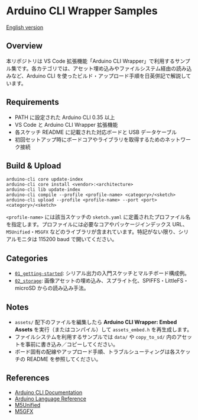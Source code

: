 # Arduino CLI Wrapper Samples

[English version](README.md)

## Overview
本リポジトリは VS Code 拡張機能「Arduino CLI Wrapper」で利用するサンプル集です。各カテゴリでは、アセット埋め込みやファイルシステム経由の読み込みなど、Arduino CLI を使ったビルド・アップロード手順を日英併記で解説しています。

## Requirements
- PATH に設定された Arduino CLI 0.35 以上
- VS Code と Arduino CLI Wrapper 拡張機能
- 各スケッチ README に記載された対応ボードと USB データケーブル
- 初回セットアップ時にボードコアやライブラリを取得するためのネットワーク接続

## Build & Upload
```
arduino-cli core update-index
arduino-cli core install <vendor>:<architecture>
arduino-cli lib update-index
arduino-cli compile --profile <profile-name> <category>/<sketch>
arduino-cli upload --profile <profile-name> --port <port> <category>/<sketch>
```
`<profile-name>` には該当スケッチの `sketch.yaml` に定義されたプロファイル名を指定します。プロファイルには必要なコアやパッケージインデックス URL、`M5Unified`・`M5GFX` などのライブラリが含まれています。特記がない限り、シリアルモニタは 115200 baud で開いてください。

## Categories
- [`01_getting-started`](01_getting-started/README.ja.md): シリアル出力の入門スケッチとマルチボード構成例。
- [`02_storage`](02_storage/README.ja.md): 画像アセットの埋め込み、スプライト化、SPIFFS・LittleFS・microSD からの読み込み手法。

## Notes
- `assets/` 配下のファイルを編集したら **Arduino CLI Wrapper: Embed Assets** を実行（またはコンパイル）して `assets_embed.h` を再生成します。
- ファイルシステムを利用するサンプルでは `data/` や `copy_to_sd/` 内のアセットを事前に書き込み／コピーしてください。
- ボード固有の配線やアップロード手順、トラブルシューティングは各スケッチの README を参照してください。

## References
- [Arduino CLI Documentation](https://arduino.github.io/arduino-cli/latest/)
- [Arduino Language Reference](https://www.arduino.cc/reference/en/)
- [M5Unified](https://github.com/m5stack/M5Unified)
- [M5GFX](https://github.com/m5stack/M5GFX)
